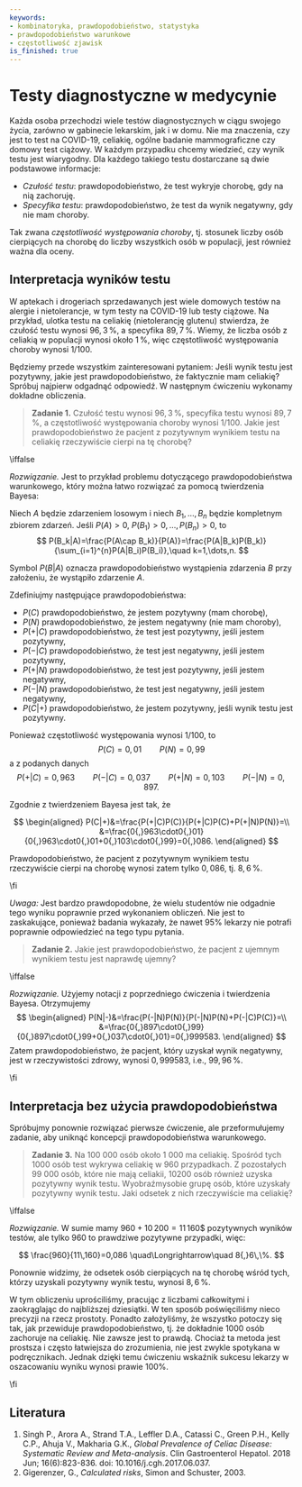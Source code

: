 ```yaml
---
keywords:
- kombinatoryka, prawdopodobieństwo, statystyka
- prawdopodobieństwo warunkowe
- częstotliwość zjawisk
is_finished: true
---
```


# Testy diagnostyczne w medycynie

Każda osoba przechodzi wiele testów diagnostycznych w ciągu swojego życia, zarówno w gabinecie lekarskim, jak i w domu. Nie ma znaczenia, czy jest to test na COVID-19, celiakię, ogólne badanie mammograficzne czy domowy test ciążowy. W każdym przypadku chcemy wiedzieć, czy wynik testu jest wiarygodny.
Dla każdego takiego testu dostarczane są dwie podstawowe informacje:

- *Czułość testu*: prawdopodobieństwo, że test wykryje chorobę, gdy na nią zachoruję.
- *Specyfika testu*: prawdopodobieństwo, że test da wynik negatywny, gdy nie mam choroby.

Tak zwana *częstotliwość występowania choroby*, tj. stosunek liczby osób cierpiących na chorobę do liczby wszystkich osób w populacji, jest również ważna dla oceny.

## Interpretacja wyników testu

W aptekach i drogeriach sprzedawanych jest wiele domowych testów na alergie i nietolerancje, w tym testy na COVID-19 lub testy ciążowe. Na przykład, ulotka testu na celiakię (nietolerancję glutenu) stwierdza, że czułość testu wynosi $96{,}3\,\%$, a specyfika $89{,}7\,\%$. Wiemy, że liczba osób z celiakią w populacji wynosi około $1\,\%$, więc częstotliwość występowania choroby wynosi $1/100$.

Będziemy przede wszystkim zainteresowani pytaniem: Jeśli wynik testu jest pozytywny, jakie jest prawdopodobieństwo, że faktycznie mam celiakię? Spróbuj najpierw odgadnąć odpowiedź. W następnym ćwiczeniu wykonamy dokładne obliczenia.

> **Zadanie 1.** Czułość testu wynosi $96{,}3\,\%$, specyfika testu wynosi $89{,}7\,\%$, a częstotliwość występowania choroby wynosi $1/100$.
 Jakie jest prawdopodobieństwo że pacjent z pozytywnym wynikiem testu na celiakię rzeczywiście cierpi na tę chorobę?

\iffalse

*Rozwiązanie.* Jest to przykład problemu dotyczącego prawdopodobieństwa warunkowego, który można łatwo rozwiązać za pomocą twierdzenia Bayesa:

Niech $A$ będzie zdarzeniem losowym i niech $B_1,\dots, B_n$ będzie kompletnym zbiorem zdarzeń. Jeśli $P(A)>0$, $P(B_1)>0,\dots,P(B_n)>0$, to 
$$ 
P(B_k|A)=\frac{P(A\cap B_k)}{P(A)}=\frac{P(A|B_k)P(B_k)}{\sum_{i=1}^{n}P(A|B_i)P(B_i)},\quad k=1,\dots,n.
$$

Symbol $P(B|A)$ oznacza prawdopodobieństwo wystąpienia zdarzenia $B$ przy założeniu, że wystąpiło zdarzenie $A$.

Zdefiniujmy następujące prawdopodobieństwa:

- $P (C)$ prawdopodobieństwo, że jestem pozytywny (mam chorobę),
- $P (N)$ prawdopodobieństwo, że jestem negatywny (nie mam choroby),
- $P (+|C)$ prawdopodobieństwo, że test jest pozytywny, jeśli jestem pozytywny,
- $P (-|C)$ prawdopodobieństwo, że test jest negatywny, jeśli jestem pozytywny,
- $P (+|N)$ prawdopodobieństwo, że test jest pozytywny, jeśli jestem negatywny,
- $P (-|N)$ prawdopodobieństwo, że test jest negatywny, jeśli jestem negatywny,
- $P (C|+)$ prawdopodobieństwo, że jestem pozytywny, jeśli wynik testu jest pozytywny.
  
Ponieważ częstotliwość występowania wynosi $1/100$, to
$$
P(C)=0{,}01 \qquad P(N)=0{,}99
$$
a z podanych danych
$$
P(+|C)=0{,}963 \qquad P(-|C)=0{,}037 \qquad P(+|N)=0{,}103 \qquad P(-|N)=0{,}897.
$$

Zgodnie z twierdzeniem Bayesa jest tak, że

$$
\begin{aligned}
P(C|+)&=\frac{P(+|C)P(C)}{P(+|C)P(C)+P(+|N)P(N)}=\\
&=\frac{0{,}963\cdot0{,}01}{0{,}963\cdot0{,}01+0{,}103\cdot0{,}99}=0{,}086.
\end{aligned}
$$

Prawdopodobieństwo, że pacjent z pozytywnym wynikiem testu rzeczywiście cierpi na chorobę wynosi zatem tylko $0{,}086$, tj. $8{,}6\,\%$.

\fi

*Uwaga:* Jest bardzo prawdopodobne, że wielu studentów nie odgadnie tego wyniku poprawnie przed wykonaniem obliczeń. Nie jest to zaskakujące, ponieważ badania wykazały, że nawet 95% lekarzy nie potrafi poprawnie odpowiedzieć na tego typu pytania.

> **Zadanie 2.** Jakie jest prawdopodobieństwo, że pacjent z ujemnym wynikiem testu jest naprawdę ujemny?

\iffalse

*Rozwiązanie.* Użyjemy notacji z poprzedniego ćwiczenia i twierdzenia Bayesa. Otrzymujemy
$$
\begin{aligned}
P(N|-)&=\frac{P(-|N)P(N)}{P(-|N)P(N)+P(-|C)P(C)}=\\
&=\frac{0{,}897\cdot0{,}99}{0{,}897\cdot0{,}99+0{,}037\cdot0{,}01}=0{,}999583.
\end{aligned}
$$
Zatem prawdopodobieństwo, że pacjent, który uzyskał wynik negatywny, jest w rzeczywistości zdrowy, wynosi
$0{,}999583$, i.e., $99{,}96\,\%$.

\fi

## Interpretacja bez użycia prawdopodobieństwa

Spróbujmy ponownie rozwiązać pierwsze ćwiczenie, ale przeformułujemy zadanie, aby uniknąć koncepcji prawdopodobieństwa warunkowego.

> **Zadanie 3.** Na 100 000 osób około 1 000 ma celiakię.
>Spośród tych 1000 osób test wykrywa celiakię w 960 przypadkach.
>Z pozostałych 99 000 osób, które nie mają celiakii,
>10200 osób również uzyska pozytywny wynik testu.
>Wyobraźmysobie grupę osób, które uzyskały pozytywny wynik testu.
>Jaki odsetek z nich rzeczywiście ma celiakię?

\iffalse

*Rozwiązanie.* W sumie mamy $960+10\,200=11\,160$$ pozytywnych wyników testów, ale tylko $960$ to prawdziwe pozytywne przypadki, więc:

$$ \frac{960}{11\,160}=0,086 \quad\Longrightarrow\quad 8{,}6\,\%. $$

Ponownie widzimy, że odsetek osób cierpiących na tę chorobę wśród tych, którzy uzyskali pozytywny wynik testu, wynosi $8{,}6\, \%$.

W tym obliczeniu uprościliśmy, pracując z liczbami całkowitymi i zaokrąglając do najbliższej dziesiątki. W ten sposób poświęciliśmy nieco precyzji na rzecz prostoty. Ponadto założyliśmy, że wszystko potoczy się tak, jak przewiduje prawdopodobieństwo, tj. że dokładnie 1000 osób zachoruje na celiakię. Nie zawsze jest to prawdą. Chociaż ta metoda jest prostsza i często łatwiejsza do zrozumienia, nie jest zwykle spotykana w podręcznikach. Jednak dzięki temu ćwiczeniu wskaźnik sukcesu lekarzy w oszacowaniu wyniku wynosi prawie 100%.

\fi

## Literatura

1. Singh P., Arora A., Strand T.A., Leffler D.A., Catassi C., Green P.H., Kelly C.P., Ahuja V., Makharia G.K., 
   *Global Prevalence of Celiac Disease: Systematic Review and Meta-analysis*.
   Clin Gastroenterol Hepatol. 2018 Jun; 16(6):823-836. doi: 10.1016/j.cgh.2017.06.037.
2. Gigerenzer, G., *Calculated risks*, Simon and Schuster, 2003. 


